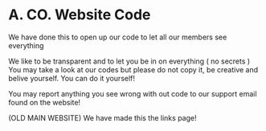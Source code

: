 # A. CO. Website Code
We have done this to open up our code to let all our members see everything

We like to be transparent and to let you be in on everything ( no secrets )
You may take a look at our codes but please do not copy it, be creative and
belive yourself. You can do it yourself!

You may report anything you see wrong with out code to our support email found on the website!

(OLD MAIN WEBSITE) We have made this the links page!
